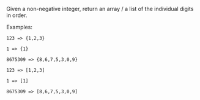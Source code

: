 Given a non-negative integer, return an array / a list of the individual digits in order.

Examples:

```if:c,cpp
123 => {1,2,3}

1 => {1}

8675309 => {8,6,7,5,3,0,9}
```

```if-not:c,cpp
123 => [1,2,3]

1 => [1]

8675309 => [8,6,7,5,3,0,9]
```